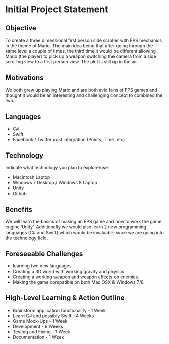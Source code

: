 # Initial Project Statement

## Objective
To create a three dimensional first person side scroller with FPS mechanics in the theme of Mario. The main idea being that after going through the same level a couple of times, the third time it would be different allowing Mario (the player) to pick up a weapon switching the camera from a side scrolling view to a first person view. The plot is still up in the air.

## Motivations
We both grew up playing Mario and are both avid fans of FPS games and thought it would be an interesting and challenging concept to combined the two.

## Languages
* C#
* Swift
* Facebook / Twitter post integration (Points, Time, etc)

## Technology
Indicate what technology you plan to explore/use:
 * Macintosh Laptop
 * Windows 7 Desktop / Windows 8 Laptop
 * Unity
 * Github

## Benefits
We will learn the basics of making an FPS game and how to work the game engine ‘Unity’. Additionally we would also learn 2 new programming languages (C# and Swift) which would be invaluable since we are going into the technology field.

## Foreseeable Challenges
* learning two new languages
* Creating a 3D world with working gravity and physics.
* Creating a working weapon and weapon effects on enemies.
* Making the game compatible on both Mac OSX & Windows 7/8

## High-Level Learning & Action Outline
 * Brainstorm application functionality - 1 Week
 * Learn C# and possibly Swift - 4 Weeks
 * Game Mock-Ups - 1 Week
 * Development - 6 Weeks
 * Testing and Fixing - 1 Week
 * Documentation - 1 Week


